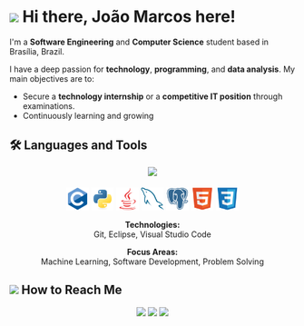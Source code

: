 # <img src="https://github.com/Shiv-sharma-111/Shiv-sharma-111/blob/master/Assets/Hi.gif" width="29px"> Hi there, João Marcos here!  

I'm a **Software Engineering** and **Computer Science** student based in Brasília, Brazil.  

I have a deep passion for **technology**, **programming**, and **data analysis**. My main objectives are to:  
- Secure a **technology internship** or a **competitive IT position** through examinations.  
- Continuously learning and growing



## 🛠️ **Languages and Tools**  
<div align="center">
  <img height="120em" src="https://github-readme-stats.vercel.app/api/top-langs/?username=dev-joaocarvalho&layout=compact&langs_count=8&theme=react&card_width=400px" />
</div>  

<div align="center"><br>
  <img alt="C" height="40" width="40" src="https://raw.githubusercontent.com/devicons/devicon/master/icons/c/c-original.svg">
  <img alt="Python" height="40" width="40" src="https://raw.githubusercontent.com/devicons/devicon/master/icons/python/python-original.svg">
  <img alt="Java" height="40" width="40" src="https://raw.githubusercontent.com/devicons/devicon/master/icons/java/java-plain.svg">
  <img alt="MySQL" height="40" width="40" src="https://raw.githubusercontent.com/devicons/devicon/master/icons/mysql/mysql-original.svg">
  <img alt="PostgreSQL" height="40" width="40" src="https://raw.githubusercontent.com/devicons/devicon/master/icons/postgresql/postgresql-plain.svg"> 
  <img alt="HTML" height="40" width="40" src="https://raw.githubusercontent.com/devicons/devicon/master/icons/html5/html5-original.svg">
  <img alt="CSS" height="40" width="40" src="https://raw.githubusercontent.com/devicons/devicon/master/icons/css3/css3-original.svg">  
</div>  

<div align="center">  


**Technologies:**  
Git, Eclipse, Visual Studio Code

**Focus Areas:**  
Machine Learning, Software Development, Problem Solving  
</div>  



## <img src="https://github.com/Shiv-sharma-111/Shiv-sharma-111/blob/master/Assets/Earth.gif" width="23px"> **How to Reach Me**  
<div align="center">
  <a href="mailto:dev.joaocarvalho@gmail.com"><img src="https://img.shields.io/badge/Gmail-D14836?style=for-the-badge&logo=gmail&logoColor=white"></a>
  <a href="https://www.linkedin.com/in/joaom-s-carvalho/" target="_blank"><img src="https://img.shields.io/badge/-LinkedIn-%230077B5?style=for-the-badge&logo=linkedin&logoColor=white"></a>
  <a href="https://instagram.com/jm.carv4lho" target="_blank"><img src="https://img.shields.io/badge/-Instagram-%23E4405F?style=for-the-badge&logo=instagram&logoColor=white"></a>
</div>  

<!--
**dev-joaocarvalho/dev-joaocarvalho** is a ✨ _special_ ✨ repository because its `README.md` (this file) appears on your GitHub profile.

Here are some ideas to get you started:

- 🔭 I’m currently working on ...
- 🌱 I’m currently learning ...
- 👯 I’m looking to collaborate on ...
- 🤔 I’m looking for help with ...
- 💬 Ask me about ...
- 📫 How to reach me: ...
- 😄 Pronouns: ...
- ⚡ Fun fact: ...
-->
